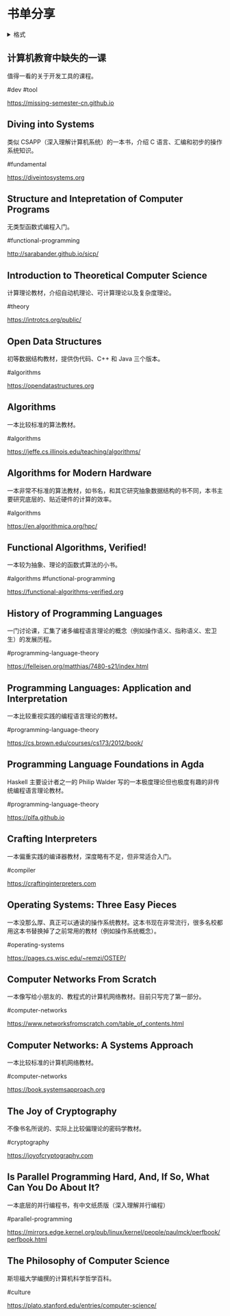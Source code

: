 # 书单分享
<details>
<summary>格式</summary>
<pre>
## 标题
推荐语
#标签

链接地址
</pre>
</details>

## 计算机教育中缺失的一课
值得一看的关于开发工具的课程。

#dev #tool

https://missing-semester-cn.github.io

## Diving into Systems
类似 CSAPP（深入理解计算机系统）的一本书，介绍 C 语言、汇编和初步的操作系统知识。

#fundamental

https://diveintosystems.org

## Structure and Intepretation of Computer Programs
无类型函数式编程入门。

#functional-programming

http://sarabander.github.io/sicp/

## Introduction to Theoretical Computer Science
计算理论教材，介绍自动机理论、可计算理论以及复杂度理论。

#theory

https://introtcs.org/public/

## Open Data Structures
初等数据结构教材，提供伪代码、C++ 和 Java 三个版本。

#algorithms

https://opendatastructures.org

## Algorithms
一本比较标准的算法教材。

#algorithms

https://jeffe.cs.illinois.edu/teaching/algorithms/

## Algorithms for Modern Hardware
一本非常不标准的算法教材，如书名，和其它研究抽象数据结构的书不同，本书主要研究底层的、贴近硬件的计算的效率。

#algorithms

https://en.algorithmica.org/hpc/

## Functional Algorithms, Verified!
一本较为抽象、理论的函数式算法的小书。

#algorithms #functional-programming

https://functional-algorithms-verified.org

## History of Programming Languages
一门讨论课，汇集了诸多编程语言理论的概念（例如操作语义、指称语义、宏卫生）的发展历程。

#programming-language-theory

https://felleisen.org/matthias/7480-s21/index.html

## Programming Languages: Application and Interpretation
一本比较重视实践的编程语言理论的教材。

#programming-language-theory

https://cs.brown.edu/courses/cs173/2012/book/

## Programming Language Foundations in Agda

Haskell 主要设计者之一的 Philip Walder 写的一本极度理论但也极度有趣的非传统编程语言理论教材。

#programming-language-theory

https://plfa.github.io

## Crafting Interpreters
一本偏重实践的编译器教材，深度略有不足，但非常适合入门。

#compiler

https://craftinginterpreters.com

## Operating Systems: Three Easy Pieces
一本没那么厚、真正可以通读的操作系统教材。这本书现在非常流行，很多名校都用这本书替换掉了之前常用的教材（例如操作系统概念）。

#operating-systems

https://pages.cs.wisc.edu/~remzi/OSTEP/

## Computer Networks From Scratch
一本像写给小朋友的、教程式的计算机网络教材。目前只写完了第一部分。

#computer-networks

https://www.networksfromscratch.com/table_of_contents.html

## Computer Networks: A Systems Approach
一本比较标准的计算机网络教材。

#computer-networks

https://book.systemsapproach.org

## The Joy of Cryptography
不像书名所说的、实际上比较偏理论的密码学教材。

#cryptography

https://joyofcryptography.com

## Is Parallel Programming Hard, And, If So, What Can You Do About It?
一本底层的并行编程书，有中文纸质版（深入理解并行编程）

#parallel-programming

https://mirrors.edge.kernel.org/pub/linux/kernel/people/paulmck/perfbook/perfbook.html

## The Philosophy of Computer Science
斯坦福大学编撰的计算机科学哲学百科。

#culture

https://plato.stanford.edu/entries/computer-science/

